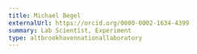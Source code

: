 ```yaml
---
title: Michael Begel
externalUrl: https://orcid.org/0000-0002-1634-4399
summary: Lab Scientist, Experiment
type: altbrookhavennationallaboratory
---
```

